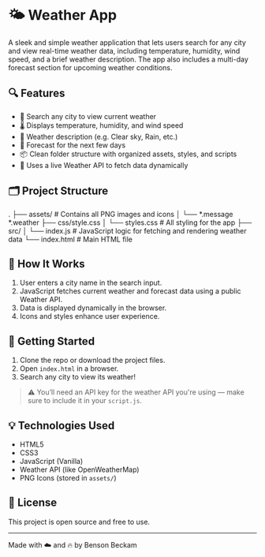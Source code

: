 # 🌤️ Weather App

A sleek and simple weather application that lets users search for any city and view real-time weather data, including temperature, humidity, wind speed, and a brief weather description. The app also includes a multi-day forecast section for upcoming weather conditions.

## 🔍 Features

- 🔎 Search any city to view current weather
- 🌡️ Displays temperature, humidity, and wind speed
- 📝 Weather description (e.g. Clear sky, Rain, etc.)
- 📅 Forecast for the next few days
- 📦 Clean folder structure with organized assets, styles, and scripts
- 📡 Uses a live Weather API to fetch data dynamically

## 🗂️ Project Structure
.
├── assets/ # Contains all PNG images and icons
│ └── *.message *.weather 
├── css/style.css
│ └── styles.css # All styling for the app
├── src/
│ └── index.js # JavaScript logic for fetching and rendering weather data
└── index.html # Main HTML file


## 🔧 How It Works

1. User enters a city name in the search input.
2. JavaScript fetches current weather and forecast data using a public Weather API.
3. Data is displayed dynamically in the browser.
4. Icons and styles enhance user experience.

## 🚀 Getting Started

1. Clone the repo or download the project files.
2. Open `index.html` in a browser.
3. Search any city to view its weather!

> ⚠️ You’ll need an API key for the weather API you're using — make sure to include it in your `script.js`.

## 💡 Technologies Used

- HTML5
- CSS3
- JavaScript (Vanilla)
- Weather API (like OpenWeatherMap)
- PNG Icons (stored in `assets/`)

## 📄 License

This project is open source and free to use.

---

Made with ☁️ and 🔥 by Benson Beckam
